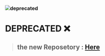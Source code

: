 ### ![deprecated](https://img.shields.io/badge/stability-deprecated-red?style=for-the-badge&logo=appveyor)

# DEPRECATED :x:

>## the new Reposetory : [Here](https://github.com/ibra4/resume-live-builder-vuex-app)
